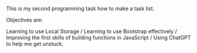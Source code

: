 This is my second programming task how to make a task list.

Objectives are:

Learning to use Local Storage /
Learning to use Bootstrap effectively /
Improving the first skills of building functions in JavaScript /
Using ChatGPT to help me get unstuck.
